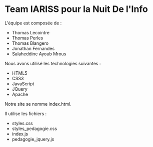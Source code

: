 # Team IARISS pour la Nuit De l'Info

L'équipe est composée de :
* Thomas Lecointre
* Thomas Perles
* Thomas Blangero
* Jonathan Fernandes
* Salaheddine Ayoub Mrous

Nous avons utilisé les technologies suivantes :
* HTML5
* CSS3
* JavaScript
* JQuery
* Apache

Notre site se nomme index.html.

Il utilise les fichiers :
* styles.css
* styles_pedagogie.css
* index.js
* pedagogie_jquery.js
